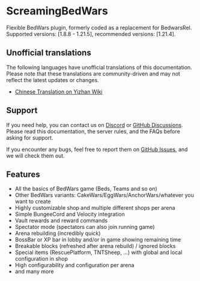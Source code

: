 # ScreamingBedWars

Flexible BedWars plugin, formerly coded as a replacement for BedwarsRel.  
Supported versions: \[1.8.8 - 1.21.5\], recommended versions: \[1.21.4\].

## Unofficial translations

The following languages have unofficial translations of this documentation. Please note that these translations are community-driven and may not reflect the latest updates or changes.

* [Chinese Translation on Yizhan Wiki](https://plugins.yizhan.wiki/ShortDoc/BedWars)

## Support

If you need help, you can contact us on [Discord](https://screamingsandals.org/discord) or [GitHub Discussions](https://github.com/ScreamingSandals/BedWars/discussions). Please read this documentation, the server rules, and the FAQs before asking for support.

If you encounter any bugs, feel free to report them on [GitHub Issues](https://github.com/ScreamingSandals/BedWars/issues), and we will check them out.

## Features

* All the basics of BedWars game (Beds, Teams and so on)
* Other BedWars variants: CakeWars/EggWars/AnchorWars/whatever you want to create
* Highly customizable shop and multiple different shops per arena
* Simple BungeeCord and Velocity integration
* Vault rewards and reward commands
* Spectator mode (spectators can also join running game)
* Arena rebuilding (incredibly quick)
* BossBar or XP bar in lobby and/or in game showing remaining time
* Breakable blocks (refreshed after arena rebuild) / ignored blocks
* Special items (RescuePlatform, TNTSheep, ...) with global and local configuration in shop
* High configurability and configuration per arena
* and many more